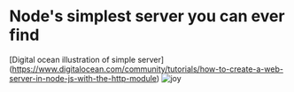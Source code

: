 # Node's simplest server you can ever find

[Digital ocean illustration of simple server] (https://www.digitalocean.com/community/tutorials/how-to-create-a-web-server-in-node-js-with-the-http-module) ![joy](:joy:)



